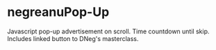 # negreanuPop-Up
Javascript pop-up advertisement on scroll. Time countdown until skip. Includes linked button to DNeg's masterclass.
